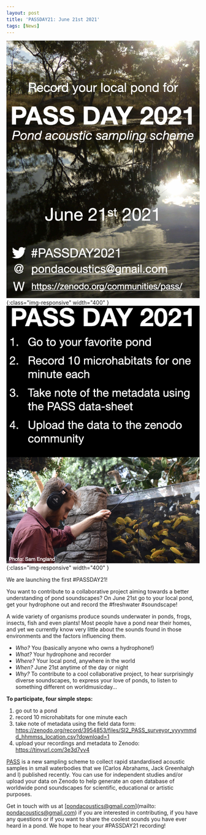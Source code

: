 ```yaml
---
layout: post
title: 'PASSDAY21: June 21st 2021'
tags: [News]
---
```


![diapo](/assets/img/PASSDAY1.jpeg){:class="img-responsive" width="400" }
![diapo](/assets/img/PASSDAY2.jpeg){:class="img-responsive" width="400" }


We are launching the first #PASSDAY21! 

You want to contribute to a collaborative project aiming towards a better understanding of pond soundscapes? On June 21st go to your local pond, get your hydrophone out and record the #freshwater #soundscape!

A wide variety of organisms produce sounds underwater in ponds, frogs, insects, fish and even plants! Most people have a pond near their homes, and yet we currently know very little about the sounds found in those environments and the factors influencing them.

- *Who?* You (basically anyone who owns a hydrophone!)
- *What?* Your hydrophone and recorder
- *Where?* Your local pond, anywhere in the world 
- *When?* June 21st anytime of the day or night
- *Why?* To contribute to a cool collaborative project, to hear surprisingly diverse soundscapes, to express your love of ponds, to listen to something different on worldmusicday…

**To participate, four simple steps:**

1. go out to a pond 
2. record 10 microhabitats for one minute each
3. take note of metadata using the field data form: https://zenodo.org/record/3954853/files/SI2_PASS_surveyor_yyyymmdd_hhmmss_location.csv?download=1
4. upload your recordings and metadata to Zenodo: https://tinyurl.com/3e3d7yv4


[PASS](https://onlinelibrary.wiley.com/doi/10.1002/ece3.7585) is a new sampling scheme to collect rapid standardised acoustic samples in small waterbodies that we (Carlos Abrahams, Jack Greenhalgh and I) published recently. You can use for independent studies and/or upload your data on Zenodo to help generate an open database of worldwide pond soundscapes for scientific, educational or artistic purposes.

Get in touch with us at [pondacoustics@gmail.com](mailto: pondacoustics@gmail.com) if you are interested in contributing, if you have any questions or if you want to share the coolest sounds you have ever heard in a pond. We hope to hear your #PASSDAY21 recording!

